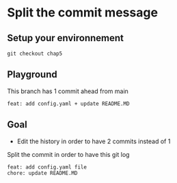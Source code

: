 # Split the commit message

## Setup your environnement

```
git checkout chap5
```

## Playground

This branch has 1 commit ahead from main


```
feat: add config.yaml + update README.MD
```



## Goal

- Edit the history in order to have 2 commits instead of 1

Split the commit in order to have this git log

```
feat: add config.yaml file
chore: update README.MD
```




